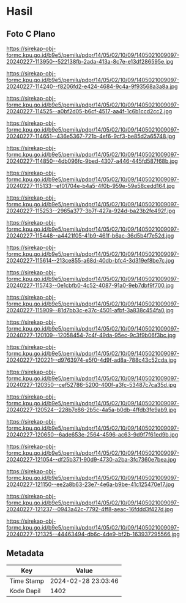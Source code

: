 # Hasil

## Foto C Plano

https://sirekap-obj-formc.kpu.go.id/b9e5/pemilu/pdpr/14/05/02/10/09/1405021009097-20240227-113950--522138fb-2ada-413a-8c7e-e13df286595e.jpg

https://sirekap-obj-formc.kpu.go.id/b9e5/pemilu/pdpr/14/05/02/10/09/1405021009097-20240227-114240--f8206fd2-e424-4684-9c4a-9f93568a3a8a.jpg

https://sirekap-obj-formc.kpu.go.id/b9e5/pemilu/pdpr/14/05/02/10/09/1405021009097-20240227-114525--a0bf2d05-b6cf-4517-aa4f-1c6b1ccd2cc2.jpg

https://sirekap-obj-formc.kpu.go.id/b9e5/pemilu/pdpr/14/05/02/10/09/1405021009097-20240227-114651--436e5367-721b-4ef6-9cf3-be85d2a65748.jpg

https://sirekap-obj-formc.kpu.go.id/b9e5/pemilu/pdpr/14/05/02/10/09/1405021009097-20240227-114850--4db096fc-9bed-4307-a446-445fd587f68b.jpg

https://sirekap-obj-formc.kpu.go.id/b9e5/pemilu/pdpr/14/05/02/10/09/1405021009097-20240227-115133--ef01704e-b4a5-4f0b-959e-59e58cedd164.jpg

https://sirekap-obj-formc.kpu.go.id/b9e5/pemilu/pdpr/14/05/02/10/09/1405021009097-20240227-115253--2965a377-3b7f-427a-924d-ba23b2fe492f.jpg

https://sirekap-obj-formc.kpu.go.id/b9e5/pemilu/pdpr/14/05/02/10/09/1405021009097-20240227-115448--a4421f05-41b9-461f-b6ac-36d5b4f7e52d.jpg

https://sirekap-obj-formc.kpu.go.id/b9e5/pemilu/pdpr/14/05/02/10/09/1405021009097-20240227-115614--213ce855-a68d-40db-bfc4-3d319ef8be7c.jpg

https://sirekap-obj-formc.kpu.go.id/b9e5/pemilu/pdpr/14/05/02/10/09/1405021009097-20240227-115743--0e1cbfb0-4c52-4087-91a0-9eb7dbf9f700.jpg

https://sirekap-obj-formc.kpu.go.id/b9e5/pemilu/pdpr/14/05/02/10/09/1405021009097-20240227-115909--81d7bb3c-e37c-4501-afbf-3a838c454fa0.jpg

https://sirekap-obj-formc.kpu.go.id/b9e5/pemilu/pdpr/14/05/02/10/09/1405021009097-20240227-120109--12058454-7c4f-49da-95ec-9c3f9b06f3bc.jpg

https://sirekap-obj-formc.kpu.go.id/b9e5/pemilu/pdpr/14/05/02/10/09/1405021009097-20240227-120221--d9763974-e5f0-4d9f-ad8a-788c43c52cda.jpg

https://sirekap-obj-formc.kpu.go.id/b9e5/pemilu/pdpr/14/05/02/10/09/1405021009097-20240227-120350--cef52786-5200-400f-a3fc-53487c7ca35d.jpg

https://sirekap-obj-formc.kpu.go.id/b9e5/pemilu/pdpr/14/05/02/10/09/1405021009097-20240227-120524--228b7e86-2b5c-4a5a-b0db-4ffdb3fe9ab9.jpg

https://sirekap-obj-formc.kpu.go.id/b9e5/pemilu/pdpr/14/05/02/10/09/1405021009097-20240227-120650--6ade653e-2564-4596-ac63-9d9f7f61ed9b.jpg

https://sirekap-obj-formc.kpu.go.id/b9e5/pemilu/pdpr/14/05/02/10/09/1405021009097-20240227-121054--df25b371-90d9-4730-a2ba-3fc7360e7bea.jpg

https://sirekap-obj-formc.kpu.go.id/b9e5/pemilu/pdpr/14/05/02/10/09/1405021009097-20240227-121150--ee2a8b63-23e7-4e6a-b9be-41c125470e17.jpg

https://sirekap-obj-formc.kpu.go.id/b9e5/pemilu/pdpr/14/05/02/10/09/1405021009097-20240227-121237--0943a42c-7792-4ff8-aeac-16fddd3f427d.jpg

https://sirekap-obj-formc.kpu.go.id/b9e5/pemilu/pdpr/14/05/02/10/09/1405021009097-20240227-121325--44463494-db6c-4de9-bf2b-163937295566.jpg


## Metadata

| Key        | Value               |
| ---------- | ------------------- |
| Time Stamp | 2024-02-28 23:03:46 |
| Kode Dapil | 1402                |



